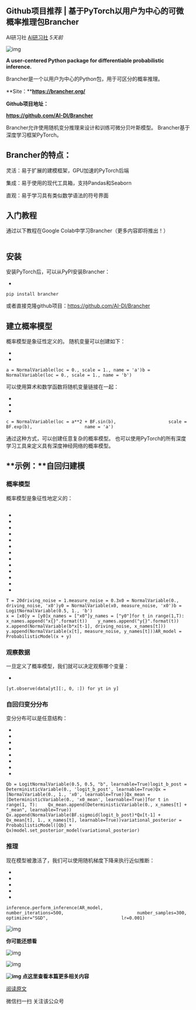 ## Github项目推荐 | 基于PyTorch以用户为中心的可微概率推理包Brancher

AI研习社 [AI研习社](javascript:void(0);) *5天前*

![img](https://mmbiz.qpic.cn/mmbiz_jpg/bicdMLzImlibRiboYcgtAAFwZvvLPUlRkFmiaQ8aCfWBsYib2ic7uVBLAHBtL8m8gYWxDLRdVWaAoASYXjjYclph6NlQ/640?wx_fmt=jpeg&tp=webp&wxfrom=5&wx_lazy=1&wx_co=1)

**A user-centered Python package for differentiable probabilistic inference.**

Brancher是一个以用户为中心的Python包，用于可区分的概率推理。

**Site：****https://brancher.org/**

**Github项目地址：**

**https://github.com/AI-DI/Brancher**

Brancher允许使用随机变分推理来设计和训练可微分贝叶斯模型。 Brancher基于深度学习框架PyTorch。

## **Brancher的特点：**

灵活：易于扩展的建模框架，GPU加速的PyTorch后端

集成：易于使用的现代工具箱，支持Pandas和Seaborn

直观：易于学习具有类似数学语法的符号界面

## **入门教程**

通过以下教程在Google Colab中学习Brancher（更多内容即将推出！）

![1560761443947108.png](data:image/gif;base64,iVBORw0KGgoAAAANSUhEUgAAAAEAAAABCAYAAAAfFcSJAAAADUlEQVQImWNgYGBgAAAABQABh6FO1AAAAABJRU5ErkJggg==)

## **安装**

安装PyTorch后，可以从PyPI安装Brancher：

- 

```
pip install brancher
```

或者直接克隆github项目：https://github.com/AI-DI/Brancher

## **建立概率模型**

概率模型是象征性定义的。 随机变量可以创建如下：



- 
- 

```
a = NormalVariable(loc = 0., scale = 1., name = 'a')b = NormalVariable(loc = 0., scale = 1., name = 'b')
```



可以使用算术和数学函数将随机变量链接在一起：



- 
- 
- 

```
c = NormalVariable(loc = a**2 + BF.sin(b),                    scale = BF.exp(b),                    name = 'a')
```



通过这种方式，可以创建任意复杂的概率模型。 也可以使用PyTorch的所有深度学习工具来定义具有深度神经网络的概率模型。

## **示例：****自回归建模**

### **概率模型**

概率模型是象征性地定义的：

```

```

- 
- 
- 
- 
- 
- 
- 
- 
- 
- 
- 
- 
- 

```
T = 20driving_noise = 1.measure_noise = 0.3x0 = NormalVariable(0., driving_noise, 'x0')y0 = NormalVariable(x0, measure_noise, 'x0')b = LogitNormalVariable(0.5, 1., 'b')
x = [x0]y = [y0]x_names = ["x0"]y_names = ["y0"]for t in range(1,T):    x_names.append("x{}".format(t))    y_names.append("y{}".format(t))    x.append(NormalVariable(b*x[t-1], driving_noise, x_names[t]))    y.append(NormalVariable(x[t], measure_noise, y_names[t]))AR_model = ProbabilisticModel(x + y)
```

### **观察数据** 

一旦定义了概率模型，我们就可以决定观察哪个变量：

- 

```
[yt.observe(data[yt][:, 0, :]) for yt in y]
```

### **自回归变分分布**

变分分布可以是任意结构：



- 
- 
- 
- 
- 
- 
- 
- 

```
Qb = LogitNormalVariable(0.5, 0.5, "b", learnable=True)logit_b_post = DeterministicVariable(0., 'logit_b_post', learnable=True)Qx = [NormalVariable(0., 1., 'x0', learnable=True)]Qx_mean = [DeterministicVariable(0., 'x0_mean', learnable=True)]for t in range(1, T):    Qx_mean.append(DeterministicVariable(0., x_names[t] + "_mean", learnable=True))    Qx.append(NormalVariable(BF.sigmoid(logit_b_post)*Qx[t-1] + Qx_mean[t], 1., x_names[t], learnable=True))variational_posterior = ProbabilisticModel([Qb] + Qx)model.set_posterior_model(variational_posterior)
```



### **推理**

现在模型被激活了，我们可以使用随机梯度下降来执行近似推断：



- 
- 
- 
- 
- 

```
inference.perform_inference(AR_model,                             number_iterations=500,                            number_samples=300,                            optimizer="SGD",                            lr=0.001)
```





![img](https://mmbiz.qpic.cn/mmbiz_png/bicdMLzImlibTwZibDGwbc506Utic6M0ENDXuRib8vsl24HUiccK5JcxV9uiba1HQRib1Q8LSxlCGXtzWKrb5GIwqlEMow/640?wx_fmt=png&tp=webp&wxfrom=5&wx_lazy=1&wx_co=1)

**你可能还想看**

![img](https://mmbiz.qpic.cn/mmbiz_png/bicdMLzImlibSNQfWtl36V3oYQPf7T3UkrevE8m2vs67qWibL60lj5Aq7vdbpCQmtmO1axovib59n18khvXhgxibDHg/640?wx_fmt=png&tp=webp&wxfrom=5&wx_lazy=1&wx_co=1)

![img](https://mmbiz.qpic.cn/mmbiz_png/bicdMLzImlibSF5RSIA4QLmWoq0zgibxrJmYoRbH2X4rMx1J9O1SAg5brnichddyuoTSOhsbsfTlXPvJVJ8wEyAzxw/640?wx_fmt=png&tp=webp&wxfrom=5&wx_lazy=1&wx_co=1)

**![img](https://mmbiz.qpic.cn/mmbiz_gif/bicdMLzImlibRAS3Tao2nfeJk00qqxX3axIgPV3yia4NPESGdUJEM9vsfw1O4Dg1iat7lVNAmbCMY65ia2pzfBXm5kg/640?wx_fmt=gif&tp=webp&wxfrom=5&wx_lazy=1) 点这里查看本篇更多相关内容**

[阅读原文](https://mp.weixin.qq.com/s?__biz=MjM5ODU3OTIyOA==&mid=2650677438&idx=2&sn=5d70def612e4d42fc1835cca39071d8d&chksm=bec21dcd89b594dbee3e48482d5cfe3e01f83539af664eca8bb57333700c6f14ecb7e22dbc05&scene=0&xtrack=1&key=06b6f34db6d09e01116d534a00a7d753795a90d06a9ecc3d52beb26d82e6042593de50ff28a25cbb009b6c0f9d2cdfb119ed4a593e91aaf7925114d7eedfa483164877cf0c8228eca33a5963ca037cff&ascene=1&uin=MjMzNDA2ODYyNQ%3D%3D&devicetype=Windows+10&version=62060739&lang=zh_CN&pass_ticket=iqn5fxyAYAEcbOWN8K0hTmIdnQAEbGoAMytUHUJn7mS3BliHEI0JRQI4B417Pox7##)







微信扫一扫
关注该公众号